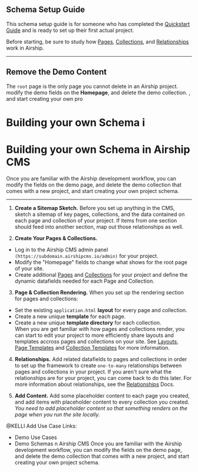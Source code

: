 ## Schema Setup Guide
This schema setup guide is for someone who has completed the [Quickstart Guide](/documentation/view/quickstart-guide) and is ready to set up their first actual project. 

Before starting, be sure to study how [Pages](/documentation/view/pages), [Collections](/documentation/view/collections), and [Relationships](/documentation/view/relationships) work in Airship.

---

## Remove the Demo Content
The `root` page is the only page you cannot delete in an Airship project. 
modify the demo fields on the **Homepage**, and delete the demo collection. 
,
 and start creating your own pro
# Building your own Schema i
# Building your own Schema in Airship CMS
Once you are familiar with the Airship development workflow, you can modify the fields on the demo page, and delete the demo collection that comes with a new project, and start creating your own project schema.

---

1. **Create a Sitemap Sketch.** 
Before you set up anything in the CMS, sketch a sitemap of key pages, collections, and the data contained on each page and collection of your project. If items from one section should feed into another section, map out those relationships as well.

2. **Create Your Pages & Collections.** 
 - Log in to the Airship CMS admin panel `(https://subdomain.airshipcms.io/admin)` for your project.  
 - Modify the "Homepage" fields to change what shows for the root page of your site.
 - Create additional [Pages](/documentation/view/pages) and [Collections](/documentation/view/collections) for your project and define the dynamic datafields needed for each Page and Collection. 
 
3. **Page & Collection Rendering.** 
When you set up the rendering section for pages and collections:  
 - Set the existing `application.html` **layout** for every page and collection.  
 - Create a new unique **template** for each page.  
 - Create a new unique **template directory** for each collection.  
When you are get familiar with how pages and collections render, you can start to edit your project to more efficiently share layouts and templates accross pages and collections on your site. See [Layouts](/documentation/view/layouts), [Page Templates](/documentation/view/page-templates) and [Collection Templates](/documentation/view/collection-templates) for more information.
 
4. **Relationships.**
Add related datafields to pages and collections in order to set up the framework to create `one-to-many` relationships between pages and collections in your project. If you aren't sure what the relationships are for your project, you can come back to do this later. For more information about relationships, see the [Relationships](/documentation/view/relationships) Docs.

5. **Add Content.** 
Add some placeholder content to each page you created, and add items with placeholder content to every collection you created. _You need to add placeholder content so that something renders on the page when you run the site locally._

@KELLI Add Use Case Links:
- Demo Use Cases
- Demo Schemas
n Airship CMS
Once you are familiar with the Airship development workflow, you can modify the fields on the demo page, and delete the demo collection that comes with a new project, and start creating your own project schema.
